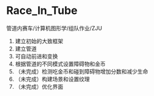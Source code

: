 # Race_In_Tube
管道内赛车/计算机图形学/组队作业/ZJU
    
1. 建立初始的大致框架
2. 建立管道
3. 可自动前进和变换
4. 根据管道的不同模式设置障碍物和金币   
5. （未完成）检测吃金币和碰到障碍物增加分数和减少生命
6. （未完成）构建场景和设置纹理
7. （未完成）优化界面
